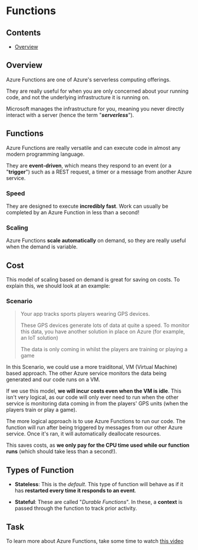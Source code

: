 # Functions

<!--TOC_START-->
## Contents
- [Overview](#overview)

<!--TOC_END-->
## Overview

Azure Functions are one of Azure's serverless computing offerings.

They are really useful for when you are only concerned about your running code, and not the underlying infrastructure it is running on.

Microsoft manages the infrastructure for you, meaning you never directly interact with a server (hence the term "**_serverless_**").

## Functions

Azure Functions are really versatile and can execute code in almost any modern programming language.

They are **event-driven**, which means they respond to an event (or a "**trigger**") such as a REST request, a timer or a message from another Azure service.

### Speed

They are designed to execute **incredibly fast**. Work can usually be completed by an Azure Function in less than a second!

### Scaling

Azure Functions **scale automatically** on demand, so they are really useful when the demand is variable.

## Cost

This model of scaling based on demand is great for saving on costs. To explain this, we should look at an example:

### Scenario

>Your app tracks sports players wearing GPS devices.
> 
> These GPS devices generate lots of data at quite a speed. To monitor this data, you have another solution in place on Azure (for example, an IoT solution)
>
> The data is only coming in whilst the players are training or playing a game

In this Scenario, we could use a more traiditonal, VM (Virtual Machine) based approach. The other Azure service monitors the data being generated and our code runs on a VM.

If we use this model, **we will incur costs even when the VM is idle**. This isn't very logical, as our code will only ever need to run when the other service is monitoring data coming in from the players' GPS units (when the players train or play a game).

The more logical approach is to use Azure Functions to run our code. The function will run after being triggered by messages from our other Azure service. Once it's ran, it will automatically deallocate resources.

This saves costs, as **we only pay for the CPU time used while our function runs** (which should take less than a second!).

## Types of Function

* **Stateless**: This is the _default_. This type of function will behave as if it has **restarted every time it responds to an event**.

* **Stateful**: These are called "_Durable Functions_". In these, a **context** is passed through the function to track prior activity.

## Task

To learn more about Azure Functions, take some time to watch [this video](https://www.youtube.com/watch?v=7ZaIJjOM8NI)
